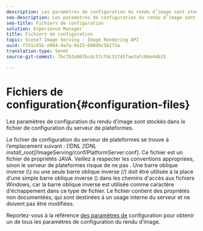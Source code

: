 ```yaml
---
description: Les paramètres de configuration du rendu d’image sont stockés dans le fichier de configuration du serveur de plateformes.
seo-description: Les paramètres de configuration du rendu d’image sont stockés dans le fichier de configuration du serveur de plateformes.
seo-title: Fichiers de configuration
solution: Experience Manager
title: Fichiers de configuration
topic: Scene7 Image Serving - Image Rendering API
uuid: ffd1c65b-e084-4a7e-9a15-600d6c5b173a
translation-type: tm+mt
source-git-commit: 7bc7b3a86fbcdc57cfdc31745fae3afc06e44b15

---
```



# Fichiers de configuration{#configuration-files}

Les paramètres de configuration du rendu d’image sont stockés dans le fichier de configuration du serveur de plateformes.

Le fichier de configuration du serveur de plateformes se trouve à l’emplacement suivant : [!DNL *[!DNL install_root]*/ImageServing/conf/PlatformServer.conf]. Ce fichier est un fichier de propriétés JAVA. Veillez à respecter les conventions appropriées, sinon le serveur de plateformes risque de ne pas . Une barre oblique inverse (\\) ou une seule barre oblique inverse (/) doit être utilisée à la place d&#39;une simple barre oblique inverse (\) dans les chemins d&#39;accès aux fichiers Windows, car la barre oblique inverse est utilisée comme caractère d&#39;échappement dans ce type de fichier. Le fichier contient des propriétés non documentées, qui sont destinées à un usage interne du serveur et ne doivent pas être modifiées.

Reportez-vous à la référence [des paramètres de](../../../../../ir-api/server-admin/image-rendering-api-ref/c-ir-server-administration/c-ir-configuration-settings-reference/c-ir-configuration-settings-reference.md#concept-6947a512d4c94e9fb8a71b80243fee81) configuration pour obtenir un de tous les paramètres de configuration du rendu d’image.
